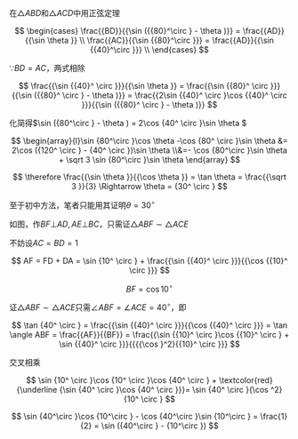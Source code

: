 在$\triangle ABD$和$\triangle ACD$中用正弦定理

$$
\begin{cases}
  \frac{{BD}}{{\sin ({{80}^\circ } - \theta )}} = \frac{{AD}}{{\sin \theta }} \\
  \frac{{AC}}{{\sin {{80}^\circ }}} = \frac{{AD}}{{\sin {{40}^\circ }}} \\
\end{cases}
$$

$\because BD=AC$，两式相除

$$
\frac{{\sin {{40}^ \circ }}}{{\sin \theta }} = \frac{{\sin {{80}^ \circ }}}{{\sin ({{80}^ \circ } - \theta )}} = \frac{{2\sin {{40}^ \circ }\cos {{40}^ \circ }}}{{\sin ({{80}^ \circ } - \theta )}}
$$

化简得$\sin ({80^\circ } - \theta ) = 2\cos {40^ \circ }\sin \theta $

$$
\begin{array}{l}\sin {80^\circ }\cos \theta   -\cos {80^ \circ }\sin \theta  &= 2\cos ({120^ \circ } - {40^ \circ })\sin \theta \\&=- \cos {80^\circ }\sin \theta + \sqrt 3 \sin {80^\circ }\sin \theta \end{array}
$$

$$
\therefore \frac{{\sin \theta }}{{\cos \theta }} = \tan \theta  = \frac{{\sqrt 3 }}{3} \Rightarrow \theta  = {30^ \circ }
$$

至于初中方法，笔者只能用其证明$\theta  = {30^ \circ }$

如图，作$BF \bot AD,AE \bot BC$，只需证$\triangle ABF\sim\triangle ACE$

不妨设$AC=BD=1$

$$
AF = FD + DA = \sin {10^ \circ } + \frac{{\sin {{40}^ \circ }}}{{\cos {{10}^ \circ }}}
$$

$$
BF = \cos {10^ \circ }
$$

证$\triangle ABF\sim\triangle ACE$只需$\angle ABF=\angle ACE=40^\circ$，即

$$
\tan {40^ \circ } = \frac{{\sin {{40}^ \circ }}}{{\cos {{40}^ \circ }}} = \tan \angle ABF = \frac{{AF}}{{BF}} = \frac{{\sin {{10}^ \circ }\cos {{10}^ \circ } + \sin {{40}^ \circ }}}{{{{\cos }^2}{{10}^ \circ }}}
$$

交叉相乘

$$
\sin {10^ \circ }\cos {10^ \circ }\cos {40^ \circ } + \textcolor{red}{\underline {\sin {40^ \circ }\cos {40^ \circ }}}= \sin {40^ \circ }{\cos ^2}{10^ \circ }
$$

$$
\sin {40^\circ }\cos {10^\circ } - \cos {40^\circ }\sin {10^\circ } = \frac{1}{2} = \sin ({40^\circ } - {10^\circ })
$$
